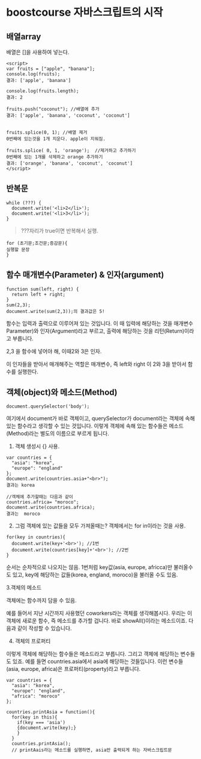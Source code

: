 # boostcourse 자바스크립트의 시작

## 배열array

배열은 []을 사용하여 넣는다. 

```
<script>
var fruits = ["apple", "banana"];
console.log(fruits);
결과: ['apple', 'banana']

console.log(fruits.length);
결과: 2

fruits.push("coconut"); //배열에 추가
결과: ['apple', 'banana', 'coconut', 'coconut']


fruits.splice(0, 1); //배열 제거
0번째에 있는것을 1개 지운다. apple이 지워짐.

fruits.splice( 0, 1, 'orange');  //제거하고 추가하기
0번째에 있는 1개를 삭제하고 orange 추가하기 
결과: ['orange', 'banana', 'coconut', 'coconut']
</script>
```

## 반복문

```
while (???) {
  document.write('<li>2</li>');
  document.write('<li>3</li>');
}
```
> ???자리가 true이면 반복해서 실행. 

```
for (초기문;조건문;증감문){
실행할 문장
}
```

## 함수 매개변수(Parameter) & 인자(argument)

```
function sum(left, right) {
  return left + right;
}
sum(2,3);
document.write(sum(2,3));의 결과값은 5!
```
함수는 입력과 출력으로 이루어져 있는 것입니다. 이 때 입력에 해당하는 것을 매개변수Parameter)와 인자(Argument)라고 부르고, 출력에 해당하는 것을 리턴(Return)이라고 부릅니다.


2,3 을 함수에 넣어야 해, 이때2와 3은 인자. 

이 인자들을 받아서 매개해주는 역할은 매개변수, 즉 left와 right 이 2와 3을 받아서 함수를 실행한다. 


## 객체(object)와 메소드(Method)
```
document.querySelector('body');
```

여기에서 document가 바로 객체이고, querySelector가 document라는 객체에 속해 있는 함수라고 생각할 수 있는 것입니다. 이렇게 객체에 속해 있는 함수들은 메소드(Method)라는 별도의 이름으로 부르게 됩니다.

1. 객체 생성시 {} 사용. 

```
var countries = {
  "asia": "korea",
  "europe": "england"
};
document.write(countries.asia+"<br>");
결과는 korea

//객체에 추가할때는 다음과 같이
countries.africa= "moroco";
document.write(countries.africa);
결과는  moroco

```

2. 그럼 객체에 있는 값들을 모두 가져올때는? 
객체에서는 for in이라는 것을 사용. 

```
for(key in countries){
  document.write(key+'<br>'); //1번
  document.write(countries[key]+'<br>'); //2번
}
```
순서는 순차적으로 나오지는 않음. 1번처럼 key값(asia, europe, africca)만 불러올수도 있고, key에 해당하는 값들(korea, england, moroco)을 불러올 수도 있음. 

3.객체의 메소드

객체에는 함수까지 담을 수 있음. 

예를 들어서 지난 시간까지 사용했던 coworkers라는 객체를 생각해봅시다. 우리는 이 객체에 새로운 함수, 즉 메소드를 추가할 겁니다. 바로 showAll()이라는 메소드이죠. 다음과 같이 작성할 수 있습니다.

4. 객체의 프로퍼티

이렇게 객체에 해당하는 함수들은 메소드라고 부릅니다. 그리고 객체에 해당하는 변수들도 있죠. 예를 들면 countries.asia에서 asia에 해당하는 것들입니다. 이런 변수들(asia, europe, africa)은 프로퍼티(property)라고 부릅니다.

```
var countries = {
  "asia": "korea",
  "europe": "england",
  "africa": "moroco"
};

countries.printAsia = function(){
  for(key in this){
    if(key === 'asia')
    {document.write(key);}
    }
  }
  countries.printAsia();
  // printAais라는 메소드를 실행하면, asia만 출력되게 하는 자바스크립트문
````
